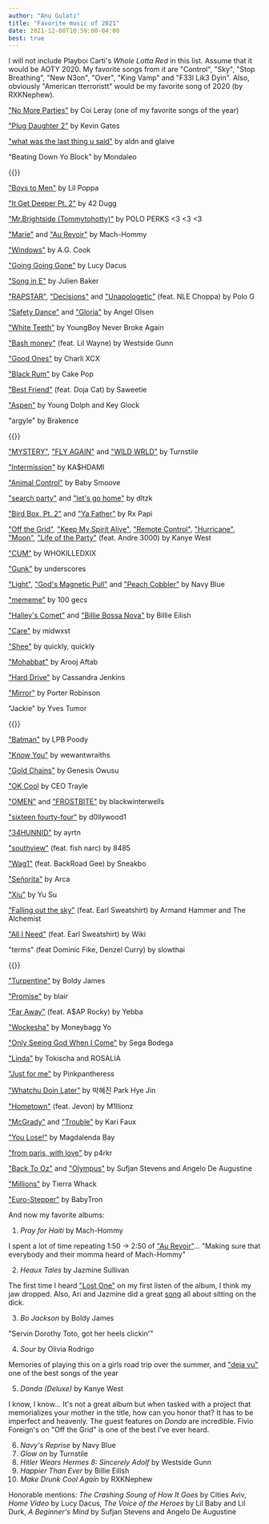 ```yaml
---
author: "Anu Gulati"
title: "Favorite music of 2021"
date: 2021-12-08T10:59:00-04:00
best: true
---
```


I will not include Playboi Carti's _Whole Lotta Red_ in this list. Assume that it would be AOTY 2020. My favorite songs from it are "Control", "Sky", "Stop Breathing", "New N3on", "Over", "King Vamp" and "F33l Lik3 Dyin". Also, obviously "American tterroristt" would be my favorite song of 2020 (by RXKNephew).

["No More Parties"](https://www.youtube.com/watch?v=1GsmiUluqcI) by Coi Leray (one of my favorite songs of the year)

["Plug Daughter 2"](https://www.youtube.com/watch?v=vXQFyuUtljI) by Kevin Gates

["what was the last thing u said"](https://www.youtube.com/watch?v=KolZJ7TPfFY) by aldn and glaive

"Beating Down Yo Block" by Mondaleo

{{<youtube GnMPEfV0bSA>}}
<p/>

["Boys to Men"](https://www.youtube.com/watch?v=sUq-obFzays) by Lil Poppa

["It Get Deeper Pt. 2"](https://www.youtube.com/watch?v=hXXrCGUZqGU) by 42 Dugg

["Mr.Brightside (Tommytohotty)"](https://www.youtube.com/watch?v=Q7c3RN4TyqQ) by POLO PERKS <3 <3 <3

["Marie"](https://www.youtube.com/watch?v=UIUnfatUoXA) and ["Au Revoir"](https://www.youtube.com/watch?v=0eGkPZcOpf8) by Mach-Hommy

["Windows"](https://www.youtube.com/watch?v=dKc-E6nGjIU) by A.G. Cook

["Going Going Gone"](https://www.youtube.com/watch?v=e5YlfCvPtfE) by Lucy Dacus

["Song in E"](https://www.youtube.com/watch?v=Ou6TUiZRQoU) by Julien Baker

["RAPSTAR"](https://www.youtube.com/watch?v=w2IhccXakkE), ["Decisions"](https://www.youtube.com/watch?v=JIJaQr4stz8) and ["Unapologetic"](https://www.youtube.com/watch?v=TOsZRXDKV9Q) (feat. NLE Choppa) by Polo G

["Safety Dance"](https://www.youtube.com/watch?v=Y65olvSNTEw) and ["Gloria"](https://www.youtube.com/watch?v=Yscy8MZSN1Q) by Angel Olsen

["White Teeth"](https://www.youtube.com/watch?v=V2GhUGSOhEc) by YoungBoy Never Broke Again

["Bash money"](https://www.youtube.com/watch?v=oSmVXfM_3wk) (feat. Lil Wayne) by Westside Gunn

["Good Ones"](https://www.youtube.com/watch?v=kjAuUXdSFaM) by Charli XCX

["Black Rum"](https://www.youtube.com/watch?v=edp0LIUcq28) by Cake Pop

["Best Friend"](https://www.youtube.com/watch?v=_xJUCsyMQes) (feat. Doja Cat) by Saweetie

["Aspen"](https://www.youtube.com/watch?v=JBoRupTiKhQ) by Young Dolph and Key Glock

"argyle" by Brakence

{{<youtube hQrmtwhztnc>}}
<p/>

["MYSTERY"](https://www.youtube.com/watch?v=1Ny1fjdLKew), ["FLY AGAIN"](https://www.youtube.com/watch?v=-xHt98f5JxI) and ["WILD WRLD"](https://www.youtube.com/watch?v=84Y9PjfLZZE) by Turnstile

["Intermission"](https://www.youtube.com/watch?v=mYWe8H3aeOw) by KA$HDAMI

["Animal Control"](https://www.youtube.com/watch?v=k2h02H6GTko) by Baby Smoove

["search party"](https://www.youtube.com/watch?v=cMkYZ49n5Gw) and ["let's go home"](https://www.youtube.com/watch?v=GjeIkUIm10U) by dltzk

["Bird Box, Pt. 2"](https://www.youtube.com/watch?v=kZoIgUyflW0) and ["Ya Father"](https://www.youtube.com/watch?v=A4s9JcuxOag) by Rx Papi

["Off the Grid"](https://www.youtube.com/watch?v=EbDMNjT-QpI), ["Keep My Spirit Alive"](https://www.youtube.com/watch?v=V5VYKkx7N-g), ["Remote Control"](https://www.youtube.com/watch?v=0Rtek05tOKU), ["Hurricane"](https://www.youtube.com/watch?v=bPjZmQAvk_8), ["Moon"](https://www.youtube.com/watch?v=fMjasXiIhiQ), ["Life of the Party"](https://www.youtube.com/watch?v=7YNL5DCRNec) (feat. Andre 3000) by Kanye West

["CUM"](https://www.youtube.com/watch?v=zj42VxE9k2Q) by WHOKILLEDXIX

["Gunk"](https://www.youtube.com/watch?v=ICF3yV_r4jQ) by underscores

["Light"](https://www.youtube.com/watch?v=KoY2xRjiwNI), ["God's Magnetic Pull"](https://www.youtube.com/watch?v=j-qDmbJMu-s) and ["Peach Cobbler"](https://www.youtube.com/watch?v=pu8MZnlWp4E) by Navy Blue

["mememe"](https://www.youtube.com/watch?v=1Bw2dTY3SsQ) by 100 gecs

["Halley's Comet"](https://www.youtube.com/watch?v=geUYm3f6ZA4) and ["Billie Bossa Nova"](https://www.youtube.com/watch?v=4tZ969oc-yI) by Billie Eilish

["Care"](https://www.youtube.com/watch?v=ELOnlBVFXRU) by midwxst

["Shee"](https://www.youtube.com/watch?v=9v2H7yL3MGE) by quickly, quickly

["Mohabbat"](https://www.youtube.com/watch?v=iRZ98HX1MO8) by Arooj Aftab

["Hard Drive"](https://www.youtube.com/watch?v=eW8XoovSlsM) by Cassandra Jenkins

["Mirror"](https://www.youtube.com/watch?v=PkiIPzG37vQ) by Porter Robinson

"Jackie" by Yves Tumor

{{<youtube bQpaWvPFx8A>}}
<p/>

["Batman"](https://www.youtube.com/watch?v=a5sdCwzqIkE) by LPB Poody

["Know You"](https://www.youtube.com/watch?v=y4M860h2jhA) by wewantwraiths

["Gold Chains"](https://www.youtube.com/watch?v=idOcUE2C0WA) by Genesis Owusu

["OK Cool](https://www.youtube.com/watch?v=gTlSvYgIiv8) by CEO Trayle

["OMEN"](https://www.youtube.com/watch?v=KBwcqsa2_U8) and ["FROSTBITE"](https://www.youtube.com/watch?v=bgVOj-kJSCQ) by blackwinterwells

["sixteen fourty-four"](https://www.youtube.com/watch?v=repXIQ2if9Q) by d0llywood1

["34HUNNID"](https://www.youtube.com/watch?v=5I1zDubdVUE) by ayrtn

["southview"](https://www.youtube.com/watch?v=I4cTNEuk57Y) (feat. fish narc) by 8485

["Wag1"](https://www.youtube.com/watch?v=3SeK5pN4_F8) (feat. BackRoad Gee) by Sneakbo

["Señorita"](https://www.youtube.com/watch?v=QqzLlPbPrxc) by Arca

["Xiu"](https://www.youtube.com/watch?v=g_CtvFW14lA) by Yu Su

["Falling out the sky"](https://www.youtube.com/watch?v=ctmTme9cG74) (feat. Earl Sweatshirt) by Armand Hammer and The Alchemist

["All I Need"](https://www.youtube.com/watch?v=BAdfpvHB4fw) (feat. Earl Sweatshirt) by Wiki

"terms" (feat Dominic Fike, Denzel Curry) by slowthai

{{<youtube f93wJ_91psM>}}
<p/>

["Turpentine"](https://www.youtube.com/watch?v=8aPLJtxigQc) by Boldy James

["Promise"](https://www.youtube.com/watch?v=OHzqVu0UwgU) by blair

["Far Away"](https://www.youtube.com/watch?v=raRDdoswbsw) (feat. A$AP Rocky) by Yebba

["Wockesha"](https://www.youtube.com/watch?v=6bN45f9NjlA) by Moneybagg Yo

["Only Seeing God When I Come"](https://www.youtube.com/watch?v=8BQrSMFBlpE) by Sega Bodega

["Linda"](https://www.youtube.com/watch?v=CmmTz3W-JO0) by Tokischa and ROSALIA

["Just for me"](https://www.youtube.com/watch?v=7xVUg9GmDfg) by Pinkpantheress

["Whatchu Doin Later"](https://www.youtube.com/watch?v=mgdvFfhMUz0) by 박혜진 Park Hye Jin

["Hometown"](https://www.youtube.com/watch?v=hcNBv9-wEZg) (feat. Jevon) by M1llionz

["McGrady"](https://www.youtube.com/watch?v=FqnQKOUsVBo) and ["Trouble"](https://www.youtube.com/watch?v=phHb0wXnAWs) by Kari Faux

["You Lose!"](https://www.youtube.com/watch?v=FQPXX_eZZAk) by Magdalenda Bay

["from paris, with love"](https://www.youtube.com/watch?v=-P959OCpdTg) by p4rkr

["Back To Oz"](https://www.youtube.com/watch?v=00f2kSnIxfw) and ["Olympus"](https://www.youtube.com/watch?v=N9ymTg1V40A) by Sufjan Stevens and Angelo De Augustine

["Millions"](https://www.youtube.com/watch?v=5W8-TxppTGE) by Tierra Whack

["Euro-Stepper"](https://www.youtube.com/watch?v=bb_qk69f1bk) by BabyTron


And now my favorite albums:

1. _Pray for Haiti_ by Mach-Hommy

I spent a lot of time repeating 1:50 -> 2:50 of ["Au Revoir"](https://www.youtube.com/watch?v=0eGkPZcOpf8)... "Making sure that everybody and their momma heard of Mach-Hommy"

2. _Heaux Tales_ by Jazmine Sullivan

The first time I heard ["Lost One"](https://www.youtube.com/watch?v=1NMz1jsoNoU) on my first listen of the album, I think my jaw dropped. Also, Ari and Jazmine did a great [song](https://www.youtube.com/watch?v=ie-cWWGB4ww) all about sitting on the dick.

3. _Bo Jackson_ by Boldy James

"Servin Dorothy Toto, got her heels clickin'"

4. _Sour_ by Olivia Rodrigo

Memories of playing this on a girls road trip over the summer, and ["deja vu"](https://www.youtube.com/watch?v=cii6ruuycQA) one of the best songs of the year

5. _Donda (Deluxe)_ by Kanye West

I know, I know... It's not a great album but when tasked with a project that memorializes your mother in the title, how can you honor that? It has to be imperfect and heavenly. The guest features on _Donda_ are incredible. Fivio Foreign's on "Off the Grid" is one of the best I've ever heard.

6. _Navy's Reprise_ by Navy Blue
7. _Glow on_ by Turnstile
8. _Hitler Wears Hermes 8: Sincerely Adolf_ by Westside Gunn
9. _Happier Than Ever_ by Billie Eilish
10. _Make Drunk Cool Again_ by RXKNephew

Honorable mentions: _The Crashing Soung of How It Goes_ by Cities Aviv, _Home Video_ by Lucy Dacus, _The Voice of the Heroes_ by Lil Baby and Lil Durk, _A Beginner's Mind_ by Sufjan Stevens and Angelo De Augustine